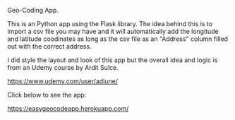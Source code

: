 Geo-Coding App.

This is an Python app using the Flask library. The idea behind this is to import a csv file you may have and it will automatically add the longitude and latitude coodinates as long as the csv file as an "Address" column filled out with the correct address.

I did style the layout and look of this app but the overall idea and logic is from an Udemy course by Ardit Sulce.

https://www.udemy.com/user/adiune/

Click below to see the app:


https://easygeocodeapp.herokuapp.com/
